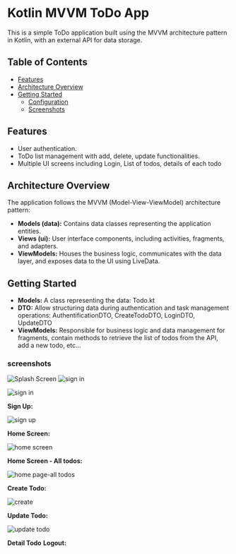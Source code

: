 # Kotlin MVVM ToDo App 

This is a simple ToDo application built using the MVVM architecture pattern in Kotlin, with an external API for data storage.


## Table of Contents

- [Features](#features)
- [Architecture Overview](#architecture-overview)
- [Getting Started](#getting-started)
  - [Configuration](#configuration)
  - [Screenshots](#screenshots)


## Features

- User authentication.
- ToDo list management with add, delete, update functionalities.
- Multiple UI screens including Login, List of todos, details of each todo

## Architecture Overview

The application follows the MVVM (Model-View-ViewModel) architecture pattern:

- **Models (data):** Contains data classes representing the application entities.
- **Views (ui):** User interface components, including activities, fragments, and adapters.
- **ViewModels:** Houses the business logic, communicates with the data layer, and exposes data to the UI using LiveData.

## Getting Started

- **Models:** A class representing the data: Todo.kt
- **DTO:** Allow structuring data during authentication and task management operations: AuthentificationDTO, CreateTodoDTO, LoginDTO, UpdateDTO
- **ViewModels:** Responsible for business logic and data management for fragments, contain methods to retrieve the list of todos from the API, add a new todo, etc...

### screenshots


![Splash Screen](https://github.com/ines-besrour/Projet-Kotlin/assets/83375466/b4a1aa47-1a1e-4ef9-a660-a44557b8df45) ![sign in](https://github.com/ines-besrour/Projet-Kotlin/assets/83375466/06772753-eac8-4f23-8374-266d10ec8550)





![sign in]()


**Sign Up:**

![sign up](https://github.com/ines-besrour/Projet-Kotlin/assets/83375466/184a2428-0bc4-489c-ba1f-415299110afd)


**Home Screen:**

![home screen](https://github.com/ines-besrour/Projet-Kotlin/assets/83375466/af5c72b8-edb0-4583-b22e-8579291028f4)


**Home Screen - All todos:**

![home page-all todos](https://github.com/ines-besrour/Projet-Kotlin/assets/83375466/cf09dbd6-9cc3-44ab-9fac-0e384e591c9a)


**Create Todo:**

![create](https://github.com/ines-besrour/Projet-Kotlin/assets/83375466/5287220e-6c3d-43fc-a93d-d71bf9fa0113)


**Update Todo:**

![update todo](https://github.com/ines-besrour/Projet-Kotlin/assets/83375466/3574c13c-f7d5-40e4-8fad-4d936bb22784)


**Detail Todo**
**Logout:**




